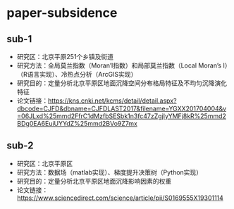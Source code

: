 # paper-subsidence
## sub-1
* 研究区：北京平原251个乡镇及街道
* 研究方法：全局莫兰指数（Moran’I指数）和局部莫兰指数（Local Moran’s I）（R语言实现）、冷热点分析（ArcGIS实现）
* 研究目的：定量分析北京平原区地面沉降空间分布格局特征及不均匀沉降演化特征
* 论文链接：https://kns.cnki.net/kcms/detail/detail.aspx?dbcode=CJFD&dbname=CJFDLAST2017&filename=YGXX201704004&v=06JLxd%25mmd2FfrC1dMzfbSESbk1n3fc47zZgjIyYMFj8kR%25mmd2BDg0EA6EuiUYYdZ%25mmd2BVo9Z7mx

## sub-2
* 研究区：北京平原区
* 研究方法：数据场（matlab实现）、梯度提升决策树（Python实现）
* 研究目的：定量分析北京平原区地面沉降影响因素的权重
* 论文链接：https://www.sciencedirect.com/science/article/pii/S0169555X19301114
